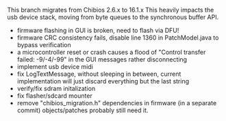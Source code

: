 This branch migrates from Chibios 2.6.x to 16.1.x
This heavily impacts the usb device stack, moving from byte queues to the synchronous buffer API.

* firmware flashing in GUI is broken, need to flash via DFU!
* firmware CRC consistency fails, disable line 1360 in PatchModel.java to bypass verification
* a microcontroller reset or crash causes a flood of "Control transfer failed: -9/-4/-99" in the GUI messages rather disconnecting
* implement usb device midi
* fix LogTextMessage, without sleeping in between, current implementation will just discard everything but the last string
* verify/fix sdram initalization
* fix flasher/sdcard mounter
* remove "chibios_migration.h" dependencies in firmware (in a separate commit)
  objects/patches probably still need it.
